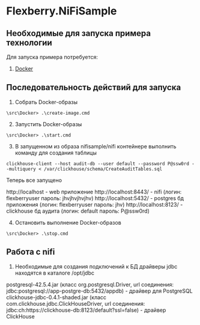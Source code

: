 # Flexberry.NiFiSample

## Необходимые для запуска примера технологии
Для запуска примера потребуется:
1. [Docker](https://docs.docker.com/desktop/install/windows-install/)

## Последовательность действий для запуска

1. Собрать Docker-образы
```
\src\Docker> .\create-image.cmd
```

2. Запустить Docker-образы
```
\src\Docker> .\start.cmd
```

3. В запущенном из образа nifisample/nifi контейнере выполнить команду для создания таблицы
```
clickhouse-client --host audit-db --user default --password P@ssw0rd --multiquery < /var/clickhouse/schema/CreateAuditTables.sql
```

Теперь все запущено

http://localhost - web приложение
http://localhost:8443/ - nifi (логин: flexberryuser пароль: jhvjhvjhvjhv)
http://localhost:5432/ - postgres бд приложения (логин: flexberryuser пароль: jhv)
http://localhost:8123/ - clickhouse бд аудита (логин: default пароль: P@ssw0rd)

4. Остановить выполнение Docker-образов
```
\src\Docker> .\stop.cmd
```

## Работа с nifi

1. Необходимые для создания подключений к БД драйверы jdbc находятся в каталоге /opt/jdbc

postgresql-42.5.4.jar (класс org.postgresql.Driver, url соединения: jdbc:postgresql://app-postgre-db:5432/appdb) - драйвер для PostgreSQL
clickhouse-jdbc-0.4.1-shaded.jar (класс com.clickhouse.jdbc.ClickHouseDriver, url соединения: jdbc:ch:https://clickhouse-db:8123/default?ssl=false) - драйвер ClickHouse
